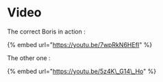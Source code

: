 # Video

The correct Boris in action :

{% embed url="https://youtu.be/7wpRkN6HEfI" %}

The other one :

{% embed url="https://youtu.be/5z4K\_G14\_Ho" %}




